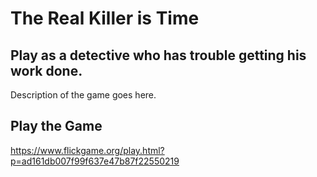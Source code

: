 # The Real Killer is Time

## Play as a detective who has trouble getting his work done. 

Description of the game goes here.

## Play the Game

https://www.flickgame.org/play.html?p=ad161db007f99f637e47b87f22550219

